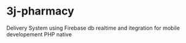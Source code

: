 # 3j-pharmacy
Delivery System using Firebase db realtime and itegration for mobile developement PHP native
